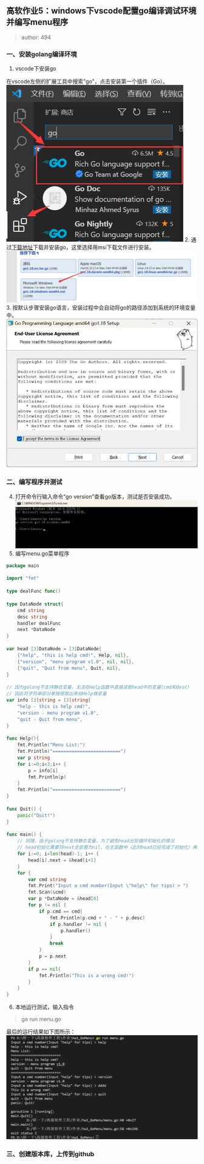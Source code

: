 ## 高软作业5：windows下vscode配置go编译调试环境并编写menu程序
>author: 494

### 一、安装golang编译环境
1. vscode下安装go

在vscode左侧的扩展工具中搜索"go"，点击安装第一个插件（Go）。
![安装go编译环境](img/1.png)
2. 通过[下载地址](https://studygolang.com/dl)下载并安装go，这里选择用msi下载文件进行安装。
![](img/2.png)
3. 按默认步骤安装go语言，安装过程中会自动将go的路径添加到系统的环境变量中。
![安装Go语言](img/3.png)
### 二、编写程序并测试
4. 打开命令行输入命令“go version”查看go版本，测试是否安装成功。
![](img/4.png)
5. 编写menu.go菜单程序
```go
package main
 
import "fmt"

type dealFunc func()

type DataNode struct{
	cmd string
	desc string
	handler dealFunc
	next *DataNode
}

var head [3]DataNode = [3]DataNode{
	{"help", "this is help cmd!", Help, nil},
	{"version", "menu program v1.0", nil, nil},
	{"quit", "Quit from menu", Quit, nil},
}

// 因为golang不支持静态变量，无法在Help函数中直接读取head中的变量(cmd和desc)
// 因此将字符串部分单独提取出来给Help做变量
var info [3]string = [3]string{
	"help - this is help cmd!",
	"version - menu program v1.0",
	"quit - Quit from menu",
}

func Help(){
	fmt.Println("Menu List:")
	fmt.Println("=========================")
	var p string
	for i:=0;i<3;i++ {
		p = info[i]
		fmt.Println(p)
	}
	fmt.Println("=========================")
}

func Quit() {
	panic("Quit!")
}

func main() {
	// 同理，由于golang不支持静态变量，为了避免head出现循环初始化的情况
	// head初始化需要将next全部置为nil，在主函数中（此时head已经完成了初始化）再设置next的值
	for i:=0; i<len(head)-1; i++ {
		head[i].next = &head[i+1]
	}
	for {
		var cmd string
		fmt.Print("Input a cmd number(Input \"help\" for tips) > ")
		fmt.Scan(&cmd)
		var p *DataNode = &head[0]
		for p != nil {
			if p.cmd == cmd{
				fmt.Println(p.cmd + " - " + p.desc)
				if p.handler != nil {
					p.handler()
				}
				break
			}
			p = p.next
		}
		if p == nil{
			fmt.Println("This is a wrong cmd!")
		}
	}
}
```
6. 本地运行测试，输入指令
>go run menu.go

最后的运行结果如下图所示：
![](img/5.png)
### 三、创建版本库，上传到github
